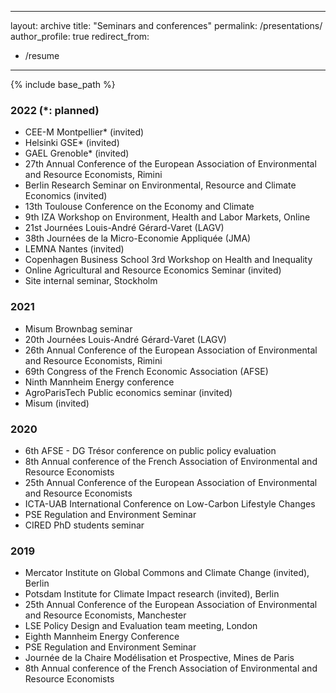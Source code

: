 
---
layout: archive
title: "Seminars and conferences"
permalink: /presentations/
author_profile: true
redirect_from:
  - /resume
---

{% include base_path %}

### 2022 (*: planned)

* CEE-M Montpellier* (invited)
* Helsinki GSE* (invited)
* GAEL Grenoble* (invited)
* 27th Annual Conference of the European Association of Environmental and Resource Economists, Rimini
* Berlin Research Seminar on Environmental, Resource and Climate Economics (invited)
* 13th Toulouse Conference on the Economy and Climate
* 9th IZA Workshop on Environment, Health and Labor Markets, Online
* 21st Journées Louis-André Gérard-Varet (LAGV) 
* 38th Journées de la Micro-Economie Appliquée (JMA)
* LEMNA Nantes (invited)
* Copenhagen Business School 3rd Workshop on Health and Inequality
* Online Agricultural and Resource Economics Seminar (invited)
* Site internal seminar, Stockholm

### 2021

* Misum Brownbag seminar
* 20th Journées Louis-André Gérard-Varet (LAGV) 
* 26th Annual Conference of the European Association of Environmental and Resource Economists, Rimini
* 69th Congress of the French Economic Association (AFSE)
* Ninth Mannheim Energy conference
* AgroParisTech Public economics seminar (invited)
* Misum (invited)

### 2020

* 6th AFSE - DG Trésor conference on public policy evaluation
* 8th Annual conference of the French Association of Environmental and Resource Economists
* 25th Annual Conference of the European Association of Environmental and Resource Economists
* ICTA-UAB International Conference on Low-Carbon Lifestyle Changes 
* PSE Regulation and Environment Seminar 
* CIRED PhD students seminar 

### 2019

* Mercator Institute on Global Commons and Climate Change (invited), Berlin
* Potsdam Institute for Climate Impact research (invited), Berlin
* 25th Annual Conference of the European Association of Environmental and Resource Economists, Manchester
* LSE Policy Design and Evaluation team meeting, London
* Eighth Mannheim Energy Conference
* PSE Regulation and Environment Seminar 
* Journée de la Chaire Modélisation et Prospective, Mines de Paris
* 8th Annual conference of the French Association of Environmental and Resource Economists


